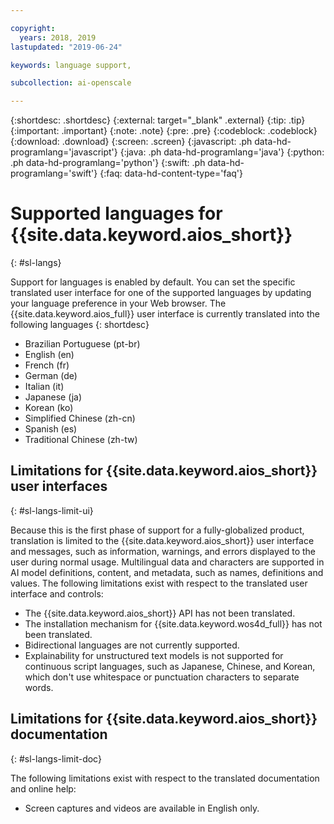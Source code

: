 ```yaml
---

copyright:
  years: 2018, 2019
lastupdated: "2019-06-24"

keywords: language support, 

subcollection: ai-openscale

---
```


{:shortdesc: .shortdesc}
{:external: target="_blank" .external}
{:tip: .tip}
{:important: .important}
{:note: .note}
{:pre: .pre}
{:codeblock: .codeblock}
{:download: .download}
{:screen: .screen}
{:javascript: .ph data-hd-programlang='javascript'}
{:java: .ph data-hd-programlang='java'}
{:python: .ph data-hd-programlang='python'}
{:swift: .ph data-hd-programlang='swift'}
{:faq: data-hd-content-type='faq'}

# Supported languages for {{site.data.keyword.aios_short}}
{: #sl-langs}

Support for languages is enabled by default. You can set the specific translated user interface for one of the supported languages by updating your language preference in your Web browser. The {{site.data.keyword.aios_full}} user interface is currently translated into the following languages 
{: shortdesc}

- Brazilian Portuguese (pt-br)
- English (en)
- French (fr)
- German (de)
- Italian (it)
- Japanese (ja)
- Korean (ko)
- Simplified Chinese (zh-cn)
- Spanish (es)
- Traditional Chinese (zh-tw)

## Limitations for {{site.data.keyword.aios_short}} user interfaces
{: #sl-langs-limit-ui}

Because this is the first phase of support for a fully-globalized product, translation is limited to the {{site.data.keyword.aios_short}} user interface and messages, such as information, warnings, and errors displayed to the user during normal usage. Multilingual data and characters are supported in AI model definitions, content, and metadata, such as names, definitions and values. The following limitations exist with respect to the translated user interface and controls:

- The {{site.data.keyword.aios_short}} API has not been translated.
- The installation mechanism for {{site.data.keyword.wos4d_full}} has not been translated.
- Bidirectional languages are not currently supported.
- Explainability for unstructured text models is not supported for continuous script languages, such as Japanese, Chinese, and Korean, which don't use whitespace or punctuation characters to separate words.

## Limitations for {{site.data.keyword.aios_short}} documentation
{: #sl-langs-limit-doc}

The following limitations exist with respect to the translated documentation and online help:

- Screen captures and videos are available in English only.

